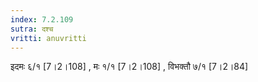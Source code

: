 ```yaml
---
index: 7.2.109
sutra: दश्च
vritti: anuvritti
---
```


इदमः ६/१ [7।2।108] ,  मः १/१ [7।2।108] , विभक्तौ ७/१ [7।2।84]
